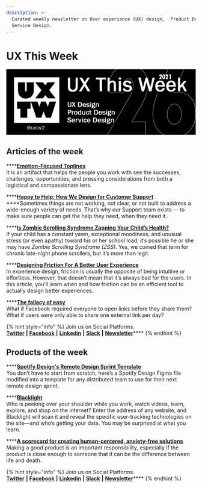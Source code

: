 ```yaml
---
description: >-
  Curated weekly newsletter on User experience (UX) design,  Product Design and
  Service Design.
---
```


# UX This Week

![ Twitter \| Facebook \| Linkedin \| Slack \| Newsletter](.gitbook/assets/uxtw-banner-2021-26.jpg)

## Articles of the week

\*\*\*\*[**Emotion-Focused Toplines**](https://medium.com/emotion-centered-design/emotion-focused-toplines-2d5f10a1c324/?ref=uxthisweek)  
It is an artifact that helps the people you work with see the successes, challenges, opportunities, and pressing considerations from both a logistical and compassionate lens.

\*\*\*\*[**Happy to Help: How We Design for Customer Support**](https://spotify.design/article/happy-to-help-how-we-design-for-customer-support/?ref=uxthisweek)  
****Sometimes things are not working, not clear, or not built to address a wide-enough variety of needs. That’s why our Support team exists — to make sure people can get the help they need, when they need it.. 

\*\*\*\*[**Is Zombie Scrolling Syndrome Zapping Your Child’s Health?**](https://www.mcafee.com/blogs/consumer/family-safety/zombie-scrolling-syndrome-zapping-childs-health/?ref=uxthisweek)  
 If your child has a constant yawn, exceptional moodiness, and unusual stress \(or even apathy\) toward his or her school load, it’s possible he or she may have _Zombie Scrolling Syndrome \(ZSS\)_. Yes, we coined that term for chronic late-night phone scrollers, but it’s more than legit.

\*\*\*\*[**Designing Friction For A Better User Experience**](https://www.smashingmagazine.com/2018/01/friction-ux-design-tool/?ref=uxthisweek)  
In experience design, friction is usually the opposite of being intuitive or effortless. However, that doesn’t mean that it’s always bad for the users. In this article, you’ll learn when and how friction can be an efficient tool to actually design better experiences.

\*\*\*\*[**The fallacy of easy**](https://uxdesign.cc/the-fallacy-of-easy-a89ef864759b/?ref=uxthisweek)  
What if Facebook required everyone to open links before they share them?  
What if users were only able to share one external link per day?

{% hint style="info" %}
Join us on Social Platforms.   
[**Twitter**](https://twitter.com/uxtw2) **\|** [**Facebook**](https://www.facebook.com/webusabilityandux) **\|** [**Linkedin**](https://www.linkedin.com/groups/1875717/) **\|** [**Slack**](https://join.slack.com/t/newworkspace-jy07942/shared_invite/zt-szpdweo1-d78hso8FppFcI68Xue_9Yw) **\|** [**Newsletter**](https://gmail.us17.list-manage.com/subscribe?u=1b23fd286b43ac36e4acba123&id=0009036f95)\*\*\*\*
{% endhint %}

## Products of the week

\*\*\*\*[**Spotify Design's Remote Design Sprint Template**](https://www.figma.com/community/file/961940615273396965/?ref=uxthisweek)  
You don’t have to start from scratch, here’s a Spotify Design Figma file modified into a template for any distributed team to use for their next remote design sprint.

\*\*\*\*[**Blacklight**](https://themarkup.org/blacklight/?ref=uxthisweek)  
Who is peeking over your shoulder while you work, watch videos, learn, explore, and shop on the internet? Enter the address of any website, and Blacklight will scan it and reveal the specific user-tracking technologies on the site—and who’s getting your data. You may be surprised at what you learn.

\*\*\*\*[**A scorecard for creating human-centered, anxiety-free solutions**](https://caseorganic.medium.com/is-your-product-designed-to-be-calm-cdde5039cca5/?ref=uxthisweek)  
Making a good product is an important responsibility, especially if the product is close enough to someone that it can be the difference between life and death.

{% hint style="info" %}
Join us on Social Platforms.  
[**Twitter**](https://twitter.com/uxtw2) **\|** [**Facebook**](https://www.facebook.com/webusabilityandux) **\|** [**Linkedin**](https://www.linkedin.com/groups/1875717/) **\|** [**Slack**](https://join.slack.com/t/newworkspace-jy07942/shared_invite/zt-szpdweo1-d78hso8FppFcI68Xue_9Yw) **\|** [**Newsletter**](https://gmail.us17.list-manage.com/subscribe?u=1b23fd286b43ac36e4acba123&id=0009036f95)\*\*\*\*
{% endhint %}

